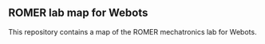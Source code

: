 ## ROMER lab map for Webots

This repository contains a map of the ROMER mechatronics lab for Webots.